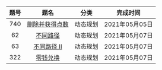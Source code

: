 | 题号 | 题名 | 分类 | 完成时间 |
| :---: | :---: | --- | --- |
| 740 |[删除并获得点数](go-src/medium/DeleteAndEarn.go) | 动态规划 | 2021年05月05日 |
| 62 |[不同路径](go-src/medium/UniquePaths.go) | 动态规划 | 2021年05月07日 |
| 63 |[不同路径 II](go-src/medium/UniquePathsIi.go) | 动态规划 | 2021年05月07日 |
| 322 |[零钱兑换](go-src/medium/CoinChange.go) | 动态规划 | 2021年05月07日 |
